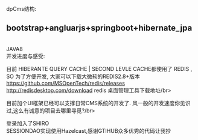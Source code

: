 dpCms结构:</br>
<h2>bootstrap+angluarjs+springboot+hibernate_jpa</h2></br>
JAVA8
</br>
开发进度与感受:</br>

目前 HIBERANTE QUERY CACHE | SECOND LEVLE CACHE都使用了 REDIS , SO 为了方便开发, 大家可以下载大微软的REDIS2.8+版本
https://github.com/MSOpenTech/redis/releases</br>
http://redisdesktop.com/download redis 桌面管理工具下载地址/br>

目前加个UI框架已经可以支撑日常CMS系统的开发了. 风一般的开发速度你见识过,这么有诚意的项目去哪里寻觅?/br>

登录加入了SHIRO</br>
SESSIONDAO实现使用Hazelcast,感谢GTIHUB众多优秀的代码让我抄</br>

